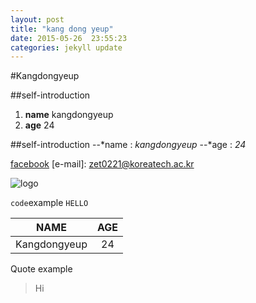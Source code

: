 ```yaml
---
layout: post
title: "kang dong yeup"
date: 2015-05-26  23:55:23
categories: jekyll update
---
```

#Kangdongyeup

##self-introduction
1. **name** kangdongyeup
2. **age** 24

##self-introduction
--*name : *kangdongyeup*
--*age : *24*

[facebook](https://www.facebook.com/profile.php?id=100003330831739)
[e-mail]: zet0221@koreatech.ac.kr

![logo](http://thimg.todayhumor.co.kr/upfile/201306/ctTDiHlgpmT5C44WB8iKipM.png)

`code`example
`HELLO`

|NAME              |AGE       |
|------------------|:--------:|
|Kangdongyeup      |24        |

Quote example

> Hi
